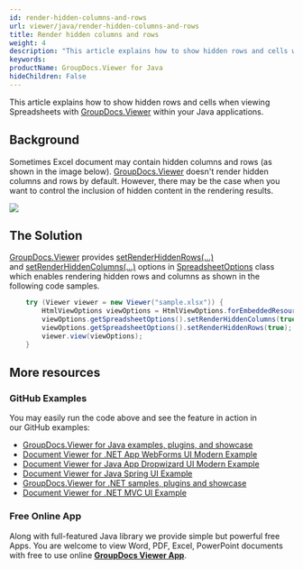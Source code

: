 ```yaml
---
id: render-hidden-columns-and-rows
url: viewer/java/render-hidden-columns-and-rows
title: Render hidden columns and rows
weight: 4
description: "This article explains how to show hidden rows and cells when viewing Spreadsheets with GroupDocs.Viewer within your Java applications."
keywords: 
productName: GroupDocs.Viewer for Java
hideChildren: False
---
```

This article explains how to show hidden rows and cells when viewing Spreadsheets with [GroupDocs.Viewer](https://products.groupdocs.com/viewer) within your Java applications.

## Background

Sometimes Excel document may contain hidden columns and rows (as shown in the image below). [GroupDocs.Viewer](https://products.groupdocs.com/viewer) doesn't render hidden columns and rows by default. However, there may be the case when you want to control the inclusion of hidden content in the rendering results. 

![](viewer/java/images/render-hidden-columns-and-rows.png)

## The Solution

[GroupDocs.Viewer](https://products.groupdocs.com/viewer) provides [setRenderHiddenRows(...)](https://apireference.groupdocs.com/viewer/java/com.groupdocs.viewer.options/SpreadsheetOptions#setRenderHiddenRows(boolean)) and [setRenderHiddenColumns(...)](https://apireference.groupdocs.com/viewer/java/com.groupdocs.viewer.options/SpreadsheetOptions#setRenderHiddenColumns(boolean)) options in [SpreadsheetOptions](https://apireference.groupdocs.com/viewer/java/com.groupdocs.viewer.options/SpreadsheetOptions) class which enables rendering hidden rows and columns as shown in the following code samples. 

```java
    try (Viewer viewer = new Viewer("sample.xlsx")) {
        HtmlViewOptions viewOptions = HtmlViewOptions.forEmbeddedResources();
        viewOptions.getSpreadsheetOptions().setRenderHiddenColumns(true);
        viewOptions.getSpreadsheetOptions().setRenderHiddenRows(true);
        viewer.view(viewOptions);
    }
```

## More resources
### GitHub Examples
You may easily run the code above and see the feature in action in our GitHub examples:
*   [GroupDocs.Viewer for Java examples, plugins, and showcase](https://github.com/groupdocs-viewer/GroupDocs.Viewer-for-Java)
*   [Document Viewer for .NET App WebForms UI Modern Example](https://github.com/groupdocs-viewer/GroupDocs.Viewer-for-.NET-WebForms)    
*   [Document Viewer for Java App Dropwizard UI Modern Example](https://github.com/groupdocs-viewer/GroupDocs.Viewer-for-Java-Dropwizard)    
*   [Document Viewer for Java Spring UI Example](https://github.com/groupdocs-viewer/GroupDocs.Viewer-for-Java-Spring)
*   [GroupDocs.Viewer for .NET samples, plugins and showcase](https://github.com/groupdocs-viewer/GroupDocs.Viewer-for-.NET)
*   [Document Viewer for .NET MVC UI Example](https://github.com/groupdocs-viewer/GroupDocs.Viewer-for-Java-MVC)     

### Free Online App
Along with full-featured Java library we provide simple but powerful free Apps.
You are welcome to view Word, PDF, Excel, PowerPoint documents with free to use online **[GroupDocs Viewer App](https://products.groupdocs.app/viewer)**.